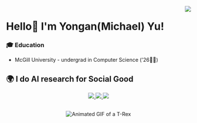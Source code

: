 <img align="right" src="https://visitor-badge.laobi.icu/badge?page_id=Michaelyya.Michaelyya"/>

# Hello👋 I'm Yongan(Michael) Yu!

### 🎓 Education 
- McGill University - undergrad in Computer Science ('26🧑‍🎓)

## 🌍 I do AI research for Social Good

<div align="center"> 
  <a href="mailto:yya040327@gmail.com">
    <img src="https://img.shields.io/badge/Gmail-109010?style=for-the-badge&logo=gmail&logoColor=white" />
  </a>
  <a href="https://www.linkedin.com/in/yongan-yu-0327an/" target="_blank">
    <img src="https://img.shields.io/badge/LinkedIn-0077B5?style=for-the-badge&logo=linkedin&logoColor=white" target="_blank" />
  </a>
  <a href="https://michaelyya.github.io/" target="_blank">
     <img src="https://img.shields.io/badge/Website-FF5722?style=for-the-badge&logo=/e/&logoColor=white" target="_blank" />
  </a>
</div>
<br/>


<p align="center">
  <img src="https://user-images.githubusercontent.com/120589837/231785526-da03c915-f6b3-4ae5-89d6-c45f5915d514.gif" alt="Animated GIF of a T-Rex">
</p>
